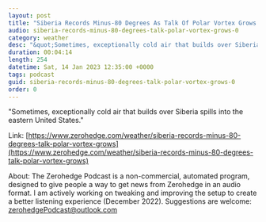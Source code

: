 ```yaml
---
layout: post
title: "Siberia Records Minus-80 Degrees As Talk Of Polar Vortex Grows "
audio: siberia-records-minus-80-degrees-talk-polar-vortex-grows-0
category: weather
desc: "&quot;Sometimes, exceptionally cold air that builds over Siberia spills into the eastern United States.&quot; "
duration: 00:04:14
length: 254
datetime: Sat, 14 Jan 2023 12:35:00 +0000
tags: podcast
guid: siberia-records-minus-80-degrees-talk-polar-vortex-grows-0
order: 0
---
```

&quot;Sometimes, exceptionally cold air that builds over Siberia spills into the eastern United States.&quot; 

Link: [https://www.zerohedge.com/weather/siberia-records-minus-80-degrees-talk-polar-vortex-grows](https://www.zerohedge.com/weather/siberia-records-minus-80-degrees-talk-polar-vortex-grows)

About: The Zerohedge Podcast is a non-commercial, automated program, designed to give people a way to get news from Zerohedge in an audio format.  I am actively working on tweaking and improving the setup to create a better listening experience (December 2022).  Suggestions are welcome: [zerohedgePodcast@outlook.com](mailto:zerohedgePodcast@outlook.com)